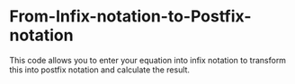 # From-Infix-notation-to-Postfix-notation
This code allows you to enter your equation into infix notation to transform this into postfix notation and calculate the result.
